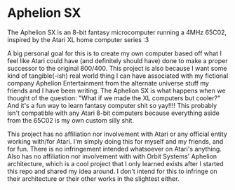 # Aphelion SX
The Aphelion SX is an 8-bit fantasy microcomputer running a 4MHz 65C02, inspired by the Atari XL home computer series :3

A big personal goal for this is to create my own computer based off what I feel like Atari could have (and definitely should have) done to make a proper successor to the original 800/400. This project is also because I want some kind of tangible(-ish) real world thing I can have associated with my fictional company Aphelion Entertainment from the alternate universe stuff my friends and I have been writing. The Aphelion SX is what happens when we thought of the question: "What if we made the XL computers but cooler?" And it's a fun way to learn fantasy computer shit so yay!!!! This probably isn't compatible with any Atari 8-bit computers because everything aside from the 65C02 is my own custom silly shit.

This project has no affiliation nor involvement with Atari or any official entity working with/for Atari. I'm simply doing this for myself and my friends, and for fun. There is no infringement intended whatsoever on Atari's anything. Also has no affiliation nor involvement with with Orbit Systems' Aphelion architecture, which is a cool project that I only learned exists after I started this repo and shared my idea around. I don't intend for this to infringe on their architecture or their other works in the slightest either.
